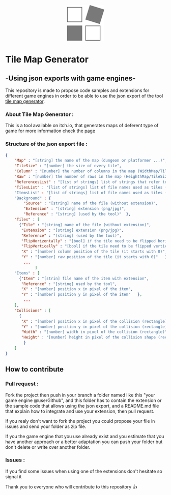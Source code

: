 


<p align="center">
<img src="icon.png" alt="icon" style="zoom:100%;"  />
    </p>

# Tile Map Generator 

## -Using json exports with game engines-

This repository is made to propose code samples and extensions for different game engines in order to be able to use the json export of the tool [tile map generator](https://westboy.itch.io/tilemapgenerator).

### About Tile Map Generator :

This is a tool available on itch.io, that generates maps of deferent type of game for more information check the [page](https://westboy.itch.io/tilemapgenerator)

### Structure of the json export file :

```json
{
    "Map" : "[string] the name of the map (dungeon or platformer ...)",
    "TileSize" : "[number] the size of every tile",
    "Column" : "[number] the number of columns in the map (WidthMap/TileSize)",
    "Raw" : "[number] the number of raws in the map (HeighthMap/TileSize)",
    "ReferencesList" : "[list of strings] list of strings that refer to tile (used by the tool)",
    "TilesList" : "[list of strings] list of file names used as tiles (with extensions png/jpg)"
    "ItemsList" : "[list of strings] list of file names used as tiles (with extensions png/jpg)"
    "Background" : {
    	"Source" : "[string] name of the file (without extension)",
    	"Extension" : "[string] extension (png/jpg)",
    	"Reference" : "[string] (used by the tool)"  },
    "Tiles" : [
      {"Tile" : "[string] name of the file (without extension)",
       "Extension" : "[string] extension (png/jpg)",
       "Reference" : "[string] (used by the tool)",
       "FlipHorizontally" : "[bool] if the tile need to be flipped horizontally",
       "FlipVertically" : "[bool] if the tile need to be flipped vertically",
       "X" : "[number] column position of the tile (it starts with 0)",
       "Y" : "[number] raw position of the tile (it starts with 0)"   },
        ...
             ]
    "Items" : [
      {"Item" : "[strin] file name of the item with extension",
       "Reference" : "[string] used by the tool",
       "X" : "[number] position x in pixel of the item",
       "Y" : "[number] position y in pixel of the item"   },
        ...
    ],
    "Collisions" : [
      {
       "X" : "[number] position x in pixel of the collision (rectangle)",
       "Y" : "[number] position y in pixel of the collision (rectangle)",
       "Width" : "[number] width in pixel of the collision (rectangle)",
       "Height" : "[number] height in pixel of the collision shape (rectangle)"  
        }
    ]
}
```

## How  to contribute 

### Pull request :

Fork the project then push in your branch a folder named like this "your game engine @userGithub", and this folder has to contain the extension or the sample code that allows using the json export, and a README.md file that explain how to integrate and use your extension, then pull request.

If you realy don't want to fork the project you could propose your file in issues and send your folder as zip file.

If you the game engine that you use already exist and you estimate that you have another approach or a better adaptation you can push your folder but don't delete or write over another folder.

### Issues :

If you find some issues when using one of the extensions don't hesitate so signal it 

Thank you to everyone who will contribute to this repository  :thumbsup:
